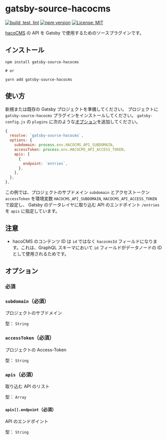 # gatsby-source-hacocms

[![build, test, lint](https://github.com/hacocms/gatsby-source-hacocms/actions/workflows/test.yml/badge.svg)](https://github.com/hacocms/gatsby-source-hacocms/actions/workflows/test.yml)
[![npm version](https://badge.fury.io/js/gatsby-source-hacocms.svg)](https://badge.fury.io/js/gatsby-source-hacocms)
[![License: MIT](https://img.shields.io/badge/License-MIT-yellow.svg)](https://opensource.org/licenses/MIT)

[hacoCMS](https://hacocms.com/) の API を Gatsby で使用するためのソースプラグインです。

## インストール

```
npm install gatsby-source-hacocms

# or

yarn add gatsby-source-hacocms
```

## 使い方

新規または既存の Gatsby プロジェクトを準備してください。
プロジェクトに `gatsby-source-hacocms` プラグインをインストールしてください。
`gatsby-config.js` の `plugins` に次のような[オプション](#オプション)を追加してください。

```js
{
  resolve: `gatsby-source-hacocms`,
  options: {
    subdomain: process.env.HACOCMS_API_SUBDOMAIN,
    accessToken: process.env.HACOCMS_API_ACCESS_TOKEN,
    apis: [
      {
        endpoint: `entries`,
      },
    ],
  },
},
```

この例では、プロジェクトのサブドメイン `subdomain` とアクセストークン `accessToken` を環境変数 `HACOCMS_API_SUBDOMAIN`, `HACOCMS_API_ACCESS_TOKEN` で設定し、
Gatsby のデータレイヤに取り込む API のエンドポイント `/entries` を `apis` に指定しています。

## 注意

- hacoCMS のコンテンツ ID は `id` ではなく `hacocmsId` フィールドになります。これは、GraphQL スキーマにおいて `id` フィールドがデータノードの ID として使用されるためです。

## オプション

### 必須

### `subdomain`（必須）

プロジェクトのサブドメイン

型： `String`

### `accessToken`（必須）

プロジェクトの Access-Token

型： `String`

### `apis`（必須）

取り込む API のリスト

型： `Array`

#### `apis[].endpoint`（必須）

API のエンドポイント

型： `String`
